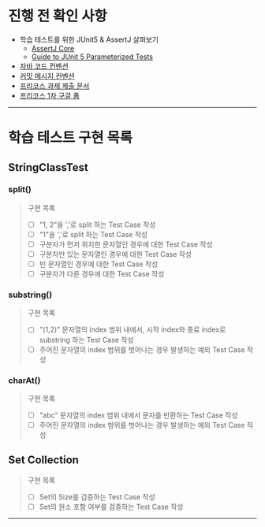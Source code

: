 # 진행 전 확인 사항
 - 학습 테스트를 위한 JUnit5 & AssertJ 살펴보기
   - [AssertJ Core](https://joel-costigliola.github.io/assertj/assertj-core-features-highlight.html#JUnitSoftAssertions)
   - [Guide to JUnit 5 Parameterized Tests](https://www.baeldung.com/parameterized-tests-junit-5)
- [자바 코드 컨벤션](https://github.com/woowacourse/woowacourse-docs/tree/master/styleguide/java)
- [커밋 메시지 컨벤션](https://gist.github.com/stephenparish/9941e89d80e2bc58a153)
- [프리코스 과제 제출 문서](https://github.com/next-step/nextstep-docs/tree/master/precourse)
- [프리코스 1차 구글 폼](https://forms.gle/tQj3yyD9uP5MF7Hx8)
---

# 학습 테스트 구현 목록
## StringClassTest

### split()
> 구현 목록
> - [ ] "1, 2"을 ','로 split 하는 Test Case 작성
> - [ ] "1"을 ','로 split 하는 Test Case 작성
> - [ ] 구분자가 먼저 위치한 문자열인 경우에 대한 Test Case 작성
> - [ ] 구분자만 있는 문자열인 경우에 대한 Test Case 작성
> - [ ] 빈 문자열인 경우에 대한 Test Case 작성
> - [ ] 구분자가 다른 경우에 대한 Test Case 작성

### substring()
> 구현 목록
> - [ ] "(1,2)" 문자열의 index 범위 내에서, 시작 index와 종료 index로 substring 하는 Test Case 작성
> - [ ] 주어진 문자열의 index 범위를 벗어나는 경우 발생하는 예외 Test Case 작성

### charAt()
> 구현 목록
> - [ ] "abc" 문자열의 index 범위 내에서 문자를 반환하는 Test Case 작성
> - [ ] 주어진 문자열의 index 범위를 벗어나는 경우 발생하는 예외 Test Case 작성

## Set Collection
> 구현 목록
> - [ ] Set의 Size를 검증하는 Test Case 작성
> - [ ] Set의 원소 포함 여부를 검증하는 Test Case 작성
---